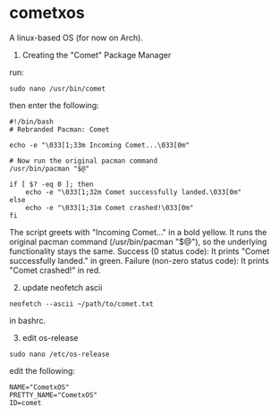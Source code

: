 # cometxos
A linux-based OS (for now on Arch).

1. Creating the "Comet" Package Manager

run:
```
sudo nano /usr/bin/comet
```
then enter the following:
```
#!/bin/bash
# Rebranded Pacman: Comet

echo -e "\033[1;33m Incoming Comet...\033[0m"

# Now run the original pacman command
/usr/bin/pacman "$@"

if [ $? -eq 0 ]; then
    echo -e "\033[1;32m Comet successfully landed.\033[0m"
else
    echo -e "\033[1;31m Comet crashed!\033[0m"
fi
```

The script greets with "Incoming Comet..." in a bold yellow.
It runs the original pacman command (/usr/bin/pacman "$@"), so the underlying functionality stays the same.
Success (0 status code): It prints "Comet successfully landed." in green.
Failure (non-zero status code): It prints "Comet crashed!" in red.

2. update neofetch ascii

```
neofetch --ascii ~/path/to/comet.txt
```
in bashrc.

3. edit os-release

```
sudo nano /etc/os-release
```

edit the following:

```
NAME="CometxOS"
PRETTY_NAME="CometxOS"
ID=comet
```
